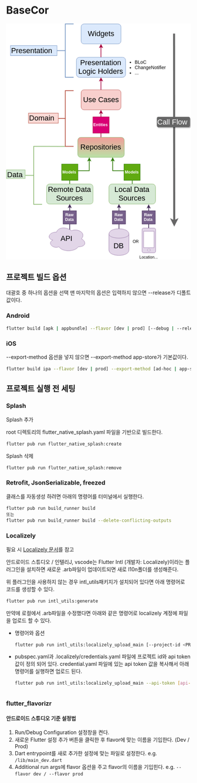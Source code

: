 #  BaseCor
![clean arch](https://github.com/MahmoudElbokl/flutter_clean_arch_sample_demo/raw/master/flutter_clean_arch.png " Call Flow")

## 프로젝트 빌드 옵션
대괄호 중 하나의 옵션을 선택 맨 마지막의 옵션은 입력하지 않으면 --release가 디폴트값이다.

### Android

```bash
flutter build [apk | appbundle] --flavor [dev | prod] [--debug | --release(default) | --profile] -t lib/main_[dev/stage/prod].dart
```

### iOS
--export-method 옵션을 넣지 않으면 --export-method app-store가 기본값이다.

```bash
flutter build ipa --flavor [dev | prod] --export-method [ad-hoc | app-store(default) | development] -t lib/main_[dev/stage/prod].dart [--debug | --release(default) | --profile]
```

## 프로젝트 실행 전 세팅

### Splash
Splash 추가

root 디렉토리의 flutter_native_splash.yaml 파일을 기반으로 빌드한다.
```bash
flutter pub run flutter_native_splash:create
```
Splash 삭제
```bash
flutter pub run flutter_native_splash:remove
```

### Retrofit, JsonSerializable, freezed
클래스를 자동생성 하려면 아래의 명령어를 터미널에서 실행한다.
```bash
flutter pub run build_runner build
또는 
flutter pub run build_runner build --delete-conflicting-outputs
```

### Localizely
필요 시 [Localizely 문서](https://localizely.com/what-is-localizely/)를 참고

안드로이드 스튜디오 / 인텔리J, vscode는 Flutter Intl (개발자: Localizely)이라는 플러그인을 설치하면 새로운 .arb파일이 업데이트되면 새로 l10n폴더를 생성해준다.

위 플러그인을 사용하지 않는 경우 intl_utils패키지가 설치되어 있다면 아래 명령어로 코드를 생성할 수 있다.

```bash
flutter pub run intl_utils:generate
```

만약에 로컬에서 .arb파일을 수정했다면 아래와 같은 명령어로 localizely 계정에 파일을 업로드 할 수 있다.


- 명령어와 옵션
    ```bash
    flutter pub run intl_utils:localizely_upload_main [--project-id <PROJECT_ID> --api-token <API_TOKEN> --arb-dir <ARB_DIR> --main-locale <MAIN_LOCALE> --branch <BRANCH> --[no-]upload-overwrite --[no-]upload-as-reviewed] --upload-tag-added <UPLOAD_TAG_ADDED> --upload-tag-updated <UPLOAD_TAG_UPDATED> --upload-tag-removed <UPLOAD_TAG_REMOVED>
    ```
- pubspec.yaml과 .localizely/credentials.yaml 파일에 프로젝트 id와 api token값이 정의 되어 있다. credential.yaml 파일에 있는 api token 값을 복사해서 아래 명령어를 실행하면 업로드 된다. 
    ```bash
    flutter pub run intl_utils:localizely_upload_main --api-token [api-key]
    ```

    ```

### flutter_flavorizr

#### 안드로이드 스튜디오 기준 설정법
1. Run/Debug Configuration 설정창을 켠다.
2. 새로운 Flutter 설정 추가 버튼을 클릭한 후 flavor에 맞는 이름을 기입한다. (Dev / Prod)
3. Dart entrypoint를 새로 추가한 설정에 맞는 파일로 설정한다. e.g. `/lib/main_dev.dart`
4. Additional run args에 flavor 옵션을 주고 flavor의 이름을 기입힌다. e.g. `--flavor dev / --flavor prod`
